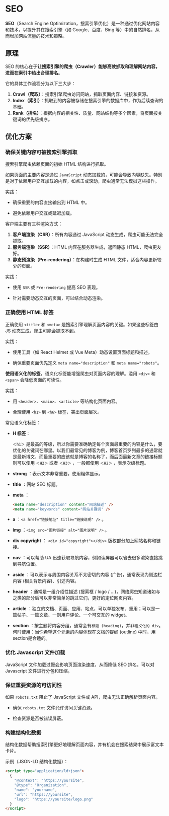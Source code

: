 # SEO

**SEO**（Search Engine Optimization，搜索引擎优化）是一种通过优化网站内容和技术，以提升其在搜索引擎（如 Google、百度、Bing 等）中的自然排名，从而增加网站流量的技术和策略。



## 原理

SEO 的核心在于**让搜索引擎的爬虫（Crawler）能够高效抓取和理解网站内容，进而在索引中给出合理排名**。

它的具体工作流程分为以下三大步：

1. **Crawl（爬取）**：搜索引擎爬虫访问网站，抓取页面内容、链接和资源。
2. **Index（索引）**：抓取到的内容被存储在搜索引擎的数据库中，作为后续查询的基础。
3. **Rank（排名）**：根据内容的相关性、质量、网站结构等多个因素，将页面按关键词的优先级排序。



## 优化方案

### 确保关键内容可被搜索引擎抓取

搜索引擎爬虫依赖页面的初始 HTML 结构进行抓取。

如果页面的主要内容是通过 `JavaScript` 动态加载的，可能会导致内容缺失。特别是对于依赖用户交互加载的内容，如点击或滚动，爬虫通常无法模拟这些操作。

实践：

- 确保重要的内容直接输出到 HTML 中。

- 避免依赖用户交互或延迟加载。



客户端主要有三种渲染方式：

1. **客户端渲染（CSR）**：所有内容通过 JavaScript 动态生成，爬虫可能无法完全抓取。
2. **服务端渲染（SSR）**：HTML 内容在服务器生成，返回静态 HTML，爬虫更友好。
3. **静态预渲染（Pre-rendering）**：在构建时生成 HTML 文件，适合内容更新较少的页面。

实践：

- 使用 `SSR` 或 `Pre-rendering` 提高 SEO 表现。

- 针对需要动态交互的页面，可以结合动态渲染。



### 正确使用 HTML 标签

正确使用 `<title>` 和 `<meta>` 是搜索引擎理解页面内容的关键。如果这些标签由 JS 动态生成，爬虫可能会抓取不到。

实践：

- 使用工具（如 React Helmet 或 Vue Meta）动态设置页面标题和描述。

- 确保重要页面优先定义 `meta name="description"` 和 `meta name="robots"`。



**使用语义化的标签**，语义化标签能增强爬虫对页面内容的理解。滥用 `<div>` 和 `<span>` 会降低页面的可读性。

实践：

- 用 `<header>`、`<main>`、`<article>` 等结构化页面内容。

- 合理使用 `<h1>` 到 `<h6>` 标签，突出页面层次。

常见语义化标签：

- **H 标签**：

  `＜h1＞` 是最高的等级，所以你需要准确确定每个页面最重要的内容是什么，要优化的关键词在哪里。以我们最常见的博客为例，博客首页罗列最多的通常就是最新博文，而最重要的应该就是博客的名称了，而后面最新文章的链接标题则可以使用 `＜H2＞` 或者 `＜H3＞` ，一般都使用 `＜H2＞` ，表示次级标题。

- **strong** ：表示文本非常重要，使用粗体显示。

- **title** ：网站 SEO 标题。

- **meta** ：

  ``` html
  <meta name="description" content="网站描述" />
  <meta name="keywords" content="网站关键词" />
  
  ```

- **a** ：`<a href="链接地址" title="链接说明" />` 。

- **img** ：`<img src="图片链接" alt="图片说明" />` 。

- **div copyright** ： `<div id="copyright"></div>` 版权部分加上网站名称和链接。

- **nav** ：可以帮助 UA 迅速获取导航内容，例如读屏器可以省去很多渲染直接跳到导航位置。

- **aside** ：可以表示与周围内容关系不太密切的内容 (广告)，通常表现为侧边栏内容 (相关背景内容)、引述内容。

- **header** ：通常是一组介绍性描述 (搜索框 / logo / …)，网络爬虫知道诸如与之类的部分后可以非常简单的跳过它们，更好的定位网页内容。

- **article** ：独立的文档、页面、应用、站点，可以单独发布、重用；可以是一篇帖子、一篇文章、一则用户评论、一个可交互的 widget。

- **section** ：按主题将内容分组，通常会有`标题 (heading)`，并非`语义化的 div`。
  何时使用：当你希望这个元素的内容体现在文档的提纲 (outline) 中时，用 section是合适的。



### 优化 Javascript 文件加载

JavaScript 文件加载过慢会影响页面渲染速度，从而降低 SEO 排名。可以对 Javascript 文件进行分包和压缩。



### 保证重要资源的可访问性

如果 `robots.txt` 阻止了 JavaScript 文件或 API，爬虫无法正确解析页面内容。

- 确保 `robots.txt` 文件允许访问关键资源。

- 检查资源是否被错误屏蔽。



### 构建结构化数据

结构化数据帮助搜索引擎更好地理解页面内容，并有机会在搜索结果中展示富文本卡片。

示例（JSON-LD 结构化数据）：

``` html
<script type="application/ld+json">
  {
    "@context": "https://yoursite",
    "@type": "Organization",
    "name": "yourname",
    "url": "https://yoursite",
    "logo": "https://yoursite/logo.png"
  }
</script>
```

